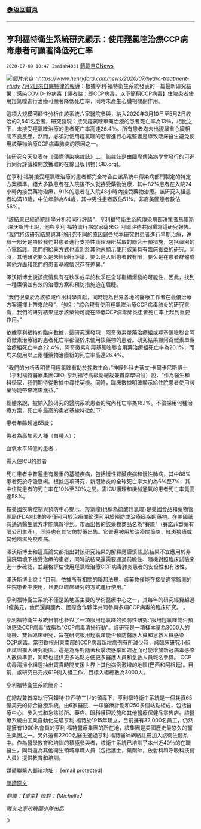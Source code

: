 ###  [:house:返回首頁](https://github.com/ourhimalayas/txt)
---

## 亨利福特衛生系統研究顯示：使用羥氯喹治療CCP病毒患者可顯著降低死亡率
`2020-07-09 10:47 Isaiah4031` [轉載自GNews](https://gnews.org/zh-hant/258573/)

![](https://s3.amazonaws.com/gnews-media-offload/wp-content/uploads/2020/07/09104048/Hydroxychloroquine_Henry_Ford_photo169.png)*圖片來自：https://www.henryford.com/news/2020/07/hydro-treatment-study*
[7月2日來自底特律的報導](https://www.henryford.com/news/2020/07/hydro-treatment-study)：根據亨利·福特衛生系統發表的一篇最新研究結果：感染COVID-19病毒【譯者註：即CCP病毒，以下簡稱CCP病毒】住院患者使用羥氯喹進行治療可顯著降低死亡率，同時未產生心臟相關副作用。

這項大規模回顧性分析由該系統六家醫院參與，納入2020年3月10日至5月2日收治的2,541名患者，研究發現：接受羥氯喹單藥治療的患者死亡率為13％，相比之下，未接受羥氯喹治療的患者死亡率高達26.4％。所有患者均未出現嚴重心臟相關不良反應，然而，必須對使用羥氯喹的患者進行心電監護是導致臨床醫生避免使用該藥物治療CCP病毒肺炎的原因之一。

該研究今天發表在[《國際傳染病雜誌》](https://www.ijidonline.com/article/S1201-9712%2820%2930534-8/fulltext)上，該雜誌是由國際傳染病學會發行的可進行同行評議和開放獲取的在線出版刊物(ISID.org)。

在亨利·福特接受羥氯喹治療的患者都完全符合由該系統中傳染病部門製定的特定方案標準。絕大多數患者在入院後不久就接受藥物治療，其中82%患者在入院24小時內接受藥物治療，91%的患者在入院48小時內接受藥物治療。該研究入組患者均滿18歲，中位年齡為64歲，其中男性患者數佔51%，非裔美國患者數佔56%。

“該結果已經過統計學分析和同行評議”，亨利福特衛生系統傳染病部決策者馬庫斯·澤沃斯博士說，他與亨利·福特流行病學家薩米亞·阿爾沙德共同撰寫這研究報告。 “我們將該研究結果與其他研究不同的原因歸咎於本研究對患者進行早期治療，還有一部分是由於我們對患者進行支持性護理時所採取的聯合干預措施，包括嚴密的心電監護。我們的給藥方式也區別於其他未顯示使用該藥具有臨床獲益的研究。同時，其他研究要么是未經同行評議，要么是入組患者數有限，要么是在患者群體或其他方面和我們的患者基線情況存在差異。”

澤沃斯博士說該疫情具有在秋季或早於秋季在全球繼續爆發的可能性，因此，找到一種廉價並有效的治療方案和預防措施迫在眉睫。

“我們很樂於為該領域作出科學貢獻，同時能為世界各地的醫療工作者在最優治療方案選擇上帶來啟發”，他說：“綜合現有使用羥氯喹治療CCP病毒肺炎的研究來看，我們的研究結果提示該藥物可能在降低CCP病毒肺炎患者死亡率上起到重要作用。”

依據亨利福特的臨床數據，這研究還發現：阿奇黴素單藥治療組或羥基氯喹聯合阿奇黴素治療組的患者死亡率都優於未使用該藥物的患者。研究結果顯阿奇黴素單藥治療組死亡率為22.4%，阿奇黴素和羥基氯喹聯合用藥治療組死亡率為20.1%，而均未使用以上兩種藥物治療組的死亡率高達26.4%。

“我們的分析表明使用羥氯喹有助於挽救生命，”神經外科史蒂文·卡爾卡尼斯博士（亨利福特醫療集團CEO, 亨利福特高級副總裁兼首席學術官）說，“作為醫生和科學家，我們期待從數據中尋找契機。同時，臨床數據明確顯示給住院患者使用該藥物能帶來臨床獲益。”

總體來說，被納入該研究的醫院系統患者的院內死亡率為18.1%。不論採用何種治療方案，死亡率最高的患者基線特徵如下:

患者年齡超過65歲；

患者為高加索人種（白種人）；

血氧水平降低的患者；

需入住ICU的患者

死亡患者中普遍患有嚴重的基礎疾病，包括慢性腎臟疾病和慢性肺病，其中88%患者死於呼吸衰竭。根據這項研究，新冠肺炎的全球死亡率大約為6%至7%，其中住院患者的死亡率在10%至30%之間。需ICU護理和機械通氣的患者死亡率竟高達58%。

按美國疾病控制與預防中心提示，羥氯喹(也稱為硫酸羥氯喹)是美國食品和藥物管理局(FDA)批准的不僅可用於治療關節還可用於預防或治療瘧疾的藥物。在美國祇有通過醫生處方才能購買得到。市面出售的該藥物商品名為“賽能”（賽諾菲製藥有限公司生產），同時也有其它仿製藥出售。它普遍被用於治療關節炎、紅斑狼瘡或其他風濕免疫疾病。

澤沃斯博士和這篇論文都指出對該研究結果的解釋應謹慎些,該結果不宜應用於非醫院環境下接受治療的患者，同時該結果還需要通過前瞻性、隨機對照臨床試驗來進一步確認，並嚴格評估使用羥氯喹治療CCP病毒肺炎患者的安全性和有效性。

澤沃斯博士說：“目前，依據所有相關的聯邦法規，該藥物僅能在接受適當監測的住院患者中使用，且要以臨床研究的方式進行使用。”

亨利福特衛生系統不僅是該地區主要的學術醫療中心之一，其每年的研究經費超過1億美元，他們還與國內、國際合作夥伴共同參與多項CCP病毒的臨床研究。 。

亨利福特衛生系統目前也參與了一項服用羥氯喹的預防性研究:“服用羥氯喹能否預防感染CCP病毒”或稱為“CCP病毒清掃行動”。該研究是一項樣本量為3000人的隨機、雙盲臨床研究，旨在研究服用羥氯喹能否預防醫護人員和急救人員感染CCP病毒。當密歇根州東南部的CCP病毒新增病例有所減少時，該臨床研究小組正試圖擴大研究範圍。這是為應對隨著秋季流感季節臨近而可能增加新冠病毒感染人數做準備，同時也提供更多站點方便更多醫護人員和急救人員報名參與。 CCP病毒清掃小組還抽出寶貴時間支援世界上其他病例激增的地區(巴西和阿根廷)。目前，該研究已完成619例入組工作，目標入組總數為3000人。

亨利福特衛生系統簡介：

在總裁兼首席執行官賴特·拉西特三世的領導下，亨利福特衛生系統是一個耗資65億美元的綜合醫療系統，由6家醫院、一項醫療計劃和250多個站點組成，包括醫療中心、步入式和急診診所、藥店、眼科護理設施和其他醫療保健品零售店。該醫療系統由工業自動化先驅亨利·福特於1915年建立，目前擁有32,000名員工，仍然是擁有1900名會員的亨利·福特醫療集團的所在地，該集團是美國歷史最悠久的醫生集團之一。另外還有2200名醫生通過亨利·福特醫師網絡註冊加入該衛生體系中。作為醫學教育和培訓的積極參與者，該衛生系統已培訓了本州近40％的在職醫生，同時還為其他衛生領域專職人員（包括護士，藥劑師，放射科和呼吸科技術人員）提供教育和培訓。

媒體聯繫人郵箱地址： [\[email protected\]](/cdn-cgi/l/email-protection)

[閱讀原文](https://www.henryford.com/news/2020/07/hydro-treatment-study)

*翻譯：【重生】校對：【Michelle】*

*戰友之家玫瑰園小隊出品*

0
